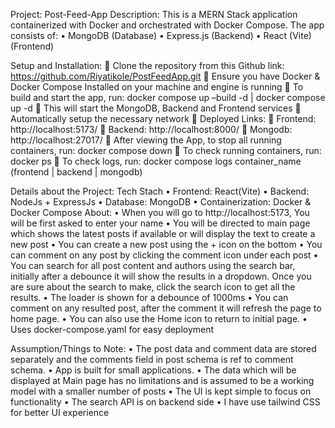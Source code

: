 Project: Post-Feed-App
Description: This is a MERN Stack application containerized with Docker and orchestrated with Docker Compose. The app consists of: 
•	MongoDB (Database)
•	Express.js (Backend)
•	React (Vite) (Frontend)
 
Setup and Installation:
	Clone the repository from this Github link: https://github.com/Riyatikole/PostFeedApp.git
	Ensure you have Docker & Docker Compose Installed on your machine and engine is running
	To build and start the app, run: docker compose up –build -d | docker compose up -d
	This will start the MongoDB, Backend and Frontend services
	Automatically setup the necessary network
	Deployed Links:
	Frontend: http://localhost:5173/
	Backend: http://localhost:8000/
	Mongodb: http://localhost:27017/
	After viewing the App, to stop all running containers, run: docker compose down
	To check running containers, run: docker ps
	To check logs, run: docker compose logs container_name (frontend | backend | mongodb)

Details about the Project:
Tech Stach
•	Frontend: React(Vite)
•	Backend: NodeJs + ExpressJs 
•	Database: MongoDB
•	Containerization: Docker & Docker Compose
About:
•	When you will go to http://localhost:5173, You will be first asked to enter your name
•	You will be directed to main page which shows the latest posts if available or will display the text to create a new post
•	You can create a new post using the + icon on the bottom
•	You can comment on any post by clicking the comment icon under each post
•	You can search for all post content and authors using the search bar, initially after a debounce it will show the results in a dropdown. Once you are sure about the search to make, click the search icon to get all the results.
•	The loader is shown for a debounce of 1000ms
•	You can comment on any resulted post, after the comment it will refresh the page to home page.
•	You can also use the Home icon to return to initial page.
•	Uses docker-compose.yaml for easy deployment

Assumption/Things to Note:
•	The post data and comment data are stored separately and the comments field in post schema is ref to comment schema.
•	App is built for small applications.
•	The data which will be displayed at Main page has no limitations and is assumed to be a working model with a smaller number of posts
•	The UI is kept simple to focus on functionality
•	The search API is on backend side
•	I have use tailwind CSS for better UI experience
